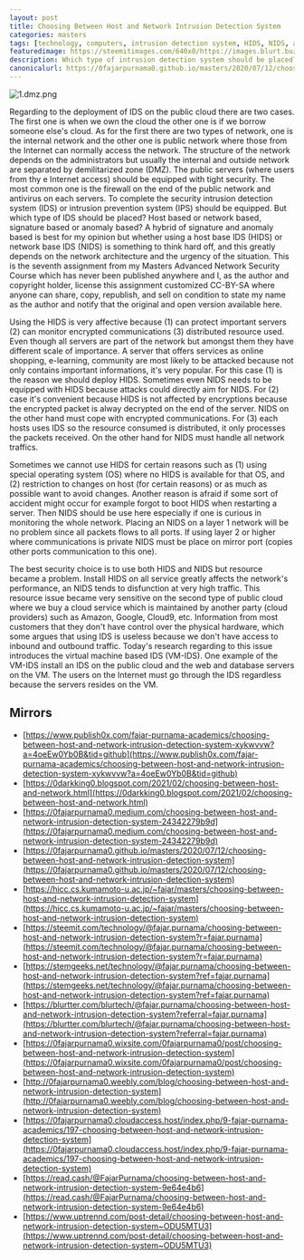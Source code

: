 ```yaml
---
layout: post
title: Choosing Between Host and Network Intrusion Detection System
categories: masters
tags: [technology, computers, intrusion detection system, HIDS, NIDS, assignment]
featuredimage: https://steemitimages.com/640x0/https://images.blurt.buzz/DQmbFM9aTRvnYUhbprwrMyQ2x2VWjgT89CHW72qtHfSFwQr/1.dmz.png
description: Which type of intrusion detection system should be placed? The best security choice is use both HIDS and NIDS but the problem is resource.
canonicalurl: https://0fajarpurnama0.github.io/masters/2020/07/12/choosing-between-host-and-network-intrusion-detection-system
---
```

![1.dmz.png](https://steemitimages.com/640x0/https://images.blurt.buzz/DQmbFM9aTRvnYUhbprwrMyQ2x2VWjgT89CHW72qtHfSFwQr/1.dmz.png)

Regarding to the deployment of IDS on the public cloud there are two cases. The first one is when we own the cloud the other one is if we borrow someone else's cloud. As for the first there are two types of network, one is the internal network and the other one is public network where those from the Internet can normally access the network. The structure of the network depends on the administrators but usually the internal and outside network are separated by demilitarized zone (DMZ). The public servers (where users from thy e Internet access) should be equipped with tight security. The most common one is the firewall on the end of the public network and antivirus on each servers. To complete the security intrusion detection system (IDS) or intrusion prevention system (IPS) should be equipped. But which type of IDS should be placed? Host based or network based, signature based or anomaly based? A hybrid of signature and anomaly based is best for my opinion but whether using a host base IDS (HIDS) or network base IDS (NIDS) is something to think hard off, and this greatly depends on the network architecture and the urgency of the situation. This is the seventh assignment from my Masters Advanced Network Security Course which has never been published anywhere and I, as the author and copyright holder, license this assignment customized CC-BY-SA where anyone can share, copy, republish, and sell on condition to state my name as the author and notify that the original and open version available here.

Using the HIDS is very affective because (1) can protect important servers (2) can monitor encrypted communications (3) distributed resource used. Even though all servers are part of the network but amongst them they have different scale of importance. A server that offers services as online shopping, e-learning, community are most likely to be attacked because not only contains important informations, it's very popular. For this case (1) is the reason we should deploy HIDS. Sometimes even NIDS needs to be equipped with HIDS because attacks could directly aim for NIDS. For (2) case it's convenient because HIDS is not affected by encryptions because the encrypted packet is alway decrypted on the end of the server. NIDS on the other hand must cope with encrypted communications. For (3) each hosts uses IDS so the resource consumed is distributed, it only processes the packets received. On the other hand for NIDS must handle all network traffics.

Sometimes we cannot use HIDS for certain reasons such as (1) using special operating system (OS) where no HIDS is available for that OS, and (2) restriction to changes on host (for certain reasons) or as much as possible want to avoid changes. Another reason is afraid if some sort of accident might occur for example forgot to boot HIDS when restarting a server. Then NIDS should be use here especially if one is curious in monitoring the whole network. Placing an NIDS on a layer 1 network will be no problem since all packets flows to all ports. If using layer 2 or higher where communications is private NIDS must be place on mirror port (copies other ports communication to this one).

The best security choice is to use both HIDS and NIDS but resource became a problem. Install HIDS on all service greatly affects the network's performance, an NIDS tends to disfunction at very high traffic. This resource issue became very sensitive on the second type of public cloud where we buy a cloud service which is maintained by another party (cloud providers) such as Amazon, Google, Cloud9, etc. Information from most customers that they don't have control over the physical hardware, which some argues that using IDS is useless because we don't have access to inbound and outbound traffic. Today's research regarding to this issue introduces the virtual machine based IDS (VM-IDS). One example of the VM-IDS install an IDS on the public cloud and the web and database servers on the VM. The users on the Internet must go through the IDS regardless because the servers resides on the VM.

## Mirrors

*   [https://www.publish0x.com/fajar-purnama-academics/choosing-between-host-and-network-intrusion-detection-system-xykwvvw?a=4oeEw0Yb0B&tid=github](https://www.publish0x.com/fajar-purnama-academics/choosing-between-host-and-network-intrusion-detection-system-xykwvvw?a=4oeEw0Yb0B&tid=github)
*   [https://0darkking0.blogspot.com/2021/02/choosing-between-host-and-network.html](https://0darkking0.blogspot.com/2021/02/choosing-between-host-and-network.html)
*   [https://0fajarpurnama0.medium.com/choosing-between-host-and-network-intrusion-detection-system-24342279b9d](https://0fajarpurnama0.medium.com/choosing-between-host-and-network-intrusion-detection-system-24342279b9d)
*   [https://0fajarpurnama0.github.io/masters/2020/07/12/choosing-between-host-and-network-intrusion-detection-system](https://0fajarpurnama0.github.io/masters/2020/07/12/choosing-between-host-and-network-intrusion-detection-system)
*   [https://hicc.cs.kumamoto-u.ac.jp/~fajar/masters/choosing-between-host-and-network-intrusion-detection-system](https://hicc.cs.kumamoto-u.ac.jp/~fajar/masters/choosing-between-host-and-network-intrusion-detection-system)
*   [https://steemit.com/technology/@fajar.purnama/choosing-between-host-and-network-intrusion-detection-system?r=fajar.purnama](https://steemit.com/technology/@fajar.purnama/choosing-between-host-and-network-intrusion-detection-system?r=fajar.purnama)
*   [https://stemgeeks.net/technology/@fajar.purnama/choosing-between-host-and-network-intrusion-detection-system?ref=fajar.purnama](https://stemgeeks.net/technology/@fajar.purnama/choosing-between-host-and-network-intrusion-detection-system?ref=fajar.purnama)
*   [https://blurtter.com/blurtech/@fajar.purnama/choosing-between-host-and-network-intrusion-detection-system?referral=fajar.purnama](https://blurtter.com/blurtech/@fajar.purnama/choosing-between-host-and-network-intrusion-detection-system?referral=fajar.purnama)
*   [https://0fajarpurnama0.wixsite.com/0fajarpurnama0/post/choosing-between-host-and-network-intrusion-detection-system](https://0fajarpurnama0.wixsite.com/0fajarpurnama0/post/choosing-between-host-and-network-intrusion-detection-system)
*   [http://0fajarpurnama0.weebly.com/blog/choosing-between-host-and-network-intrusion-detection-system](http://0fajarpurnama0.weebly.com/blog/choosing-between-host-and-network-intrusion-detection-system)
*   [https://0fajarpurnama0.cloudaccess.host/index.php/9-fajar-purnama-academics/197-choosing-between-host-and-network-intrusion-detection-system](https://0fajarpurnama0.cloudaccess.host/index.php/9-fajar-purnama-academics/197-choosing-between-host-and-network-intrusion-detection-system)
*   [https://read.cash/@FajarPurnama/choosing-between-host-and-network-intrusion-detection-system-9e64e4b6](https://read.cash/@FajarPurnama/choosing-between-host-and-network-intrusion-detection-system-9e64e4b6)
*   [https://www.uptrennd.com/post-detail/choosing-between-host-and-network-intrusion-detection-system~ODU5MTU3](https://www.uptrennd.com/post-detail/choosing-between-host-and-network-intrusion-detection-system~ODU5MTU3)